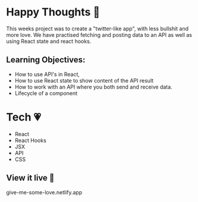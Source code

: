 # Happy Thoughts 💟

This weeks project was to create a "twitter-like app", with less bullshit and more love. We have practised fetching and posting data to an API as well as using React state and react hooks.

## Learning Objectives:

- How to use API's in React,
- How to use React state to show content of the API result
- How to work with an API where you both send and receive data.
- Lifecycle of a component

# Tech 💗

- React
- React Hooks
- JSX
- API
- CSS

## View it live 💖

give-me-some-love.netlify.app
